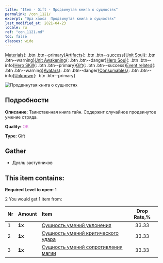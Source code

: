 ```yaml
---
title: "Item - Gift - Продвинутая книга о сущностях"
permalink: /con_1121/
excerpt: "Эра хаоса  Продвинутая книга о сущностях"
last_modified_at: 2021-04-23
locale: ru
ref: "con_1121.md"
toc: false
classes: wide
---
```

 [Materials](/ItemsRU/){: .btn .btn--primary}[Artifacts](/ItemsRU/Artifacts/){: .btn .btn--success}[Unit Soul](/ItemsRU/UnitSoul/){: .btn .btn--warning}[Unit Awakening](/ItemsRU/UnitAwakening/){: .btn .btn--danger}[Hero Soul](/ItemsRU/HeroSoul/){: .btn .btn--info}[Hero SKill](/ItemsRU/HeroSkill/){: .btn .btn--primary}[Gift](/ItemsRU/Gift/){: .btn .btn--success}[Event related](/ItemsRU/Events/){: .btn .btn--warning}[Avatars](/ItemsRU/Avatars/){: .btn .btn--danger}[Consumables](/ItemsRU/Consumables/){: .btn .btn--info}[Unknown](/ItemsRU/Unknown/){: .btn .btn--primary}

 ![Продвинутая книга о сущностях](/images/t/i_7011.png)

## Подробности
 **Описание:** Таинственная книга тайн. Содержит случайное продвинутое умение отряда.

 **Quality:** <span style="color: #DA70D6">OK</span>

 **Type:** Gift

## Gather

*    Дуэль заступников 

## This item contains:

 **Required Level to open:** 1

 2 You would get **1** item  from:

  | Nr | Amount |     Item    | Drop Rate,% |
  |:---|:-------|:------------|:---------:|
  | 1 |  **1x** | [Сущность умений уклонения](/ItemsRU/con_1114/) | 33.33 | 
  | 2 |  **1x** | [Сущность умений критического удара](/ItemsRU/con_1115/) | 33.33 | 
  | 3 |  **1x** | [Сущность умений сопротивления магии](/ItemsRU/con_1118/) | 33.33 | 
